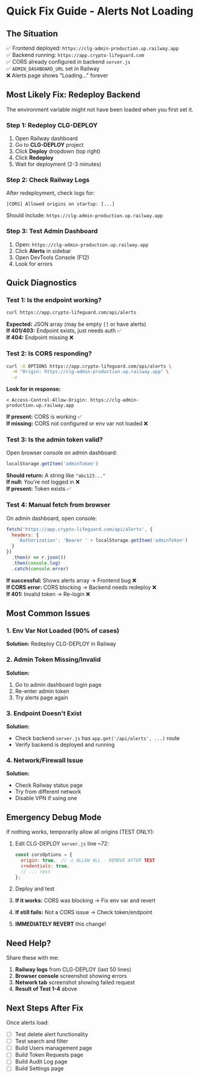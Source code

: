 # Quick Fix Guide - Alerts Not Loading

## The Situation

✅ Frontend deployed: `https://clg-admin-production.up.railway.app`  
✅ Backend running: `https://app.crypto-lifeguard.com`  
✅ CORS already configured in backend `server.js`  
✅ `ADMIN_DASHBOARD_URL` set in Railway  
❌ Alerts page shows "Loading..." forever

## Most Likely Fix: Redeploy Backend

The environment variable might not have been loaded when you first set it.

### Step 1: Redeploy CLG-DEPLOY

1. Open Railway dashboard
2. Go to **CLG-DEPLOY** project
3. Click **Deploy** dropdown (top right)
4. Click **Redeploy**
5. Wait for deployment (2-3 minutes)

### Step 2: Check Railway Logs

After redeployment, check logs for:

```
[CORS] Allowed origins on startup: [...]
```

Should include: `https://clg-admin-production.up.railway.app`

### Step 3: Test Admin Dashboard

1. Open: `https://clg-admin-production.up.railway.app`
2. Click **Alerts** in sidebar
3. Open DevTools Console (F12)
4. Look for errors

## Quick Diagnostics

### Test 1: Is the endpoint working?

```bash
curl https://app.crypto-lifeguard.com/api/alerts
```

**Expected:** JSON array (may be empty `[]` or have alerts)  
**If 401/403:** Endpoint exists, just needs auth ✅  
**If 404:** Endpoint missing ❌

### Test 2: Is CORS responding?

```bash
curl -X OPTIONS https://app.crypto-lifeguard.com/api/alerts \
  -H "Origin: https://clg-admin-production.up.railway.app" \
  -v
```

**Look for in response:**
```
< Access-Control-Allow-Origin: https://clg-admin-production.up.railway.app
```

**If present:** CORS is working ✅  
**If missing:** CORS not configured or env var not loaded ❌

### Test 3: Is the admin token valid?

Open browser console on admin dashboard:

```javascript
localStorage.getItem('adminToken')
```

**Should return:** A string like `"abc123..."`  
**If null:** You're not logged in ❌  
**If present:** Token exists ✅

### Test 4: Manual fetch from browser

On admin dashboard, open console:

```javascript
fetch('https://app.crypto-lifeguard.com/api/alerts', {
  headers: {
    'Authorization': 'Bearer ' + localStorage.getItem('adminToken')
  }
})
  .then(r => r.json())
  .then(console.log)
  .catch(console.error)
```

**If successful:** Shows alerts array → Frontend bug ❌  
**If CORS error:** CORS blocking → Backend needs redeploy ❌  
**If 401:** Invalid token → Re-login ❌

## Most Common Issues

### 1. Env Var Not Loaded (90% of cases)

**Solution:** Redeploy CLG-DEPLOY in Railway

### 2. Admin Token Missing/Invalid

**Solution:** 
1. Go to admin dashboard login page
2. Re-enter admin token
3. Try alerts page again

### 3. Endpoint Doesn't Exist

**Solution:** 
- Check backend `server.js` has `app.get('/api/alerts', ...)` route
- Verify backend is deployed and running

### 4. Network/Firewall Issue

**Solution:**
- Check Railway status page
- Try from different network
- Disable VPN if using one

## Emergency Debug Mode

If nothing works, temporarily allow all origins (TEST ONLY):

1. Edit CLG-DEPLOY `server.js` line ~72:
   ```javascript
   const corsOptions = {
     origin: true,  // ⚠️ ALLOW ALL - REMOVE AFTER TEST
     credentials: true,
     // ... rest
   };
   ```

2. Deploy and test
3. **If it works:** CORS was blocking → Fix env var and revert
4. **If still fails:** Not a CORS issue → Check token/endpoint

5. **IMMEDIATELY REVERT** this change!

## Need Help?

Share these with me:

1. **Railway logs** from CLG-DEPLOY (last 50 lines)
2. **Browser console** screenshot showing errors
3. **Network tab** screenshot showing failed request
4. **Result of Test 1-4** above

## Next Steps After Fix

Once alerts load:

- [ ] Test delete alert functionality
- [ ] Test search and filter
- [ ] Build Users management page
- [ ] Build Token Requests page
- [ ] Build Audit Log page
- [ ] Build Settings page
